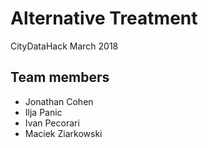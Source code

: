 # Alternative Treatment
CityDataHack March 2018


## Team members

- Jonathan Cohen
- Ilja Panic
- Ivan Pecorari
- Maciek Ziarkowski
